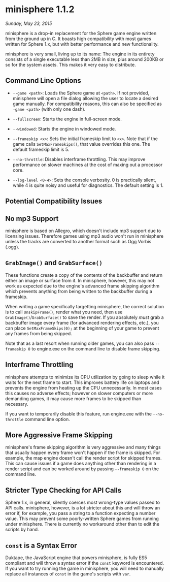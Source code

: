 minisphere 1.1.2
================

*Sunday, May 23, 2015*

minisphere is a drop-in replacement for the Sphere game engine written from the
ground up in C.  It boasts high compatibility with most games written for
Sphere 1.x, but with better performance and new functionality.

minisphere is very small, living up to its name: The engine in its entirety
consists of a single executable less than 2MB in size, plus around 200KB or so
for the system assets. This makes it very easy to distribute.


Command Line Options
--------------------

* `--game <path>`: Loads the Sphere game at `<path>`. If not provided,
  minisphere will open a file dialog allowing the user to locate a desired game
  manually. For compatibility reasons, this can also be specified as
  `-game <path>` (with only one dash).

* `--fullscreen`: Starts the engine in full-screen mode.

* `--windowed`: Starts the engine in windowed mode.

* `--frameskip <x>`: Sets the initial frameskip limit to `<x>`. Note that if the
  game calls `SetMaxFrameSkips()`, that value overrides this one.  The default
  frameskip limit is 5.

* `--no-throttle`: Disables interframe throttling. This may improve performance
  on slower machines at the cost of maxing out a processor core.

* `--log-level <0-4>`: Sets the console verbosity. 0 is practically silent,
  while 4 is quite noisy and useful for diagnostics. The default setting is 1.


Potential Compatibility Issues
------------------------------

No mp3 Support
--------------

minisphere is based on Allegro, which doesn't include mp3 support due to
licensing issues. Therefore games using mp3 audio won't run in minisphere unless
the tracks are converted to another format such as Ogg Vorbis (.ogg).

`GrabImage()` and `GrabSurface()`
---------------------------------

These functions create a copy of the contents of the backbuffer and return
either an image or surface from it. In minisphere, however, this may not work as
expected due to the engine's advanced frame skipping algorithm which prevents
anything from being written to the backbuffer during a frameskip.

When writing a game specifically targetting minisphere, the correct solution is
to call `UnskipFrame()`, render what you need, then use
`GrabImage()`/`GrabSurface()` to save the render. If you absolutely *must* grab
a backbuffer image every frame (for advanced rendering effects, etc.), you can
place `SetMaxFrameSkips(0);` at the beginning of your game to prevent any frames
from being skipped.

Note that as a last resort when running older games, you can also pass
`--frameskip 0` to engine.exe on the command line to disable frame skipping.

Interframe Throttling
---------------------

minisphere attempts to minimize its CPU utilization by going to sleep while it
waits for the next frame to start. This improves battery life on laptops and
prevents the engine from heating up the CPU unnecessarily. In most cases this
causes no adverse effects; however on slower computers or more demanding games,
it may cause more frames to be skipped than necessary.

If you want to temporarily disable this feature, run engine.exe with the
`--no-throttle` command line option.

More Aggressive Frame Skipping
------------------------------

minisphere's frame skipping algorithm is very aggressive and many things that
usually happen every frame won't happen if the frame is skipped. For example,
the map engine doesn't call the render script for skipped frames. This can cause
issues if a game does anything other than rendering in a render script and can
be worked around by passing `--frameskip 0` on the command line.

Stricter Type Checking for API Calls
------------------------------------

Sphere 1.x, in general, silently coerces most wrong-type values passed to API
calls. minisphere, however, is a lot stricter about this and will throw an error
if, for example, you pass a string to a function expecting a number value. This
may prevent some poorly-written Sphere games from running under minisphere.
There is currently no workaround other than to edit the scripts by hand.

`const` is a Syntax Error
-------------------------

Duktape, the JavaScript engine that powers minisphere, is fully ES5 compliant
and will throw a syntax error if the `const` keyword is encountered. If you want
to try running the game in minisphere, you will need to manually replace all
instances of `const` in the game's scripts with `var`.
